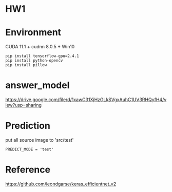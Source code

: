 # HW1
# Environment
CUDA 11.1 + cudnn 8.0.5 + Win10
```
pip install tensorflow-gpu=2.4.1
pip install python-opencv
pip install pillow
```
# answer_model
https://drive.google.com/file/d/1xawC31XjHzGLkSVgxAuhC1UV3RHQyfH4/view?usp=sharing

# Prediction
put all source image to 'src/test'
```
PREDICT_MODE = 'test'
```
# Reference
https://github.com/leondgarse/keras_efficientnet_v2
